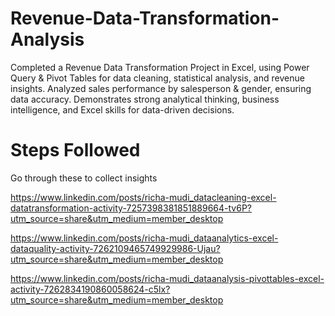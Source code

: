 # Revenue-Data-Transformation-Analysis
Completed a Revenue Data Transformation Project in Excel, using Power Query &amp; Pivot Tables for data cleaning, statistical analysis, and revenue insights. Analyzed sales performance by salesperson &amp; gender, ensuring data accuracy. Demonstrates strong analytical thinking, business intelligence, and Excel skills for data-driven decisions.
# Steps Followed
Go through these to collect insights

https://www.linkedin.com/posts/richa-mudi_datacleaning-excel-datatransformation-activity-7257398381851889664-tv6P?utm_source=share&utm_medium=member_desktop

https://www.linkedin.com/posts/richa-mudi_dataanalytics-excel-dataquality-activity-7262109465749929986-Ujau?utm_source=share&utm_medium=member_desktop

https://www.linkedin.com/posts/richa-mudi_dataanalysis-pivottables-excel-activity-7262834190860058624-c5lx?utm_source=share&utm_medium=member_desktop
